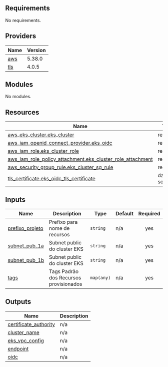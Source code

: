 <!-- BEGIN_TF_DOCS -->
## Requirements

No requirements.

## Providers

| Name | Version |
|------|---------|
| <a name="provider_aws"></a> [aws](#provider\_aws) | 5.38.0 |
| <a name="provider_tls"></a> [tls](#provider\_tls) | 4.0.5 |

## Modules

No modules.

## Resources

| Name | Type |
|------|------|
| [aws_eks_cluster.eks_cluster](https://registry.terraform.io/providers/hashicorp/aws/latest/docs/resources/eks_cluster) | resource |
| [aws_iam_openid_connect_provider.eks_oidc](https://registry.terraform.io/providers/hashicorp/aws/latest/docs/resources/iam_openid_connect_provider) | resource |
| [aws_iam_role.eks_cluster_role](https://registry.terraform.io/providers/hashicorp/aws/latest/docs/resources/iam_role) | resource |
| [aws_iam_role_policy_attachment.eks_cluster_role_attachment](https://registry.terraform.io/providers/hashicorp/aws/latest/docs/resources/iam_role_policy_attachment) | resource |
| [aws_security_group_rule.eks_cluster_sg_rule](https://registry.terraform.io/providers/hashicorp/aws/latest/docs/resources/security_group_rule) | resource |
| [tls_certificate.eks_oidc_tls_certificate](https://registry.terraform.io/providers/hashicorp/tls/latest/docs/data-sources/certificate) | data source |

## Inputs

| Name | Description | Type | Default | Required |
|------|-------------|------|---------|:--------:|
| <a name="input_prefixo_projeto"></a> [prefixo\_projeto](#input\_prefixo\_projeto) | Prefixo para nome de recursos | `string` | n/a | yes |
| <a name="input_subnet_pub_1a"></a> [subnet\_pub\_1a](#input\_subnet\_pub\_1a) | Subnet public do cluster EKS | `string` | n/a | yes |
| <a name="input_subnet_pub_1b"></a> [subnet\_pub\_1b](#input\_subnet\_pub\_1b) | Subnet public do cluster EKS | `string` | n/a | yes |
| <a name="input_tags"></a> [tags](#input\_tags) | Tags Padrão dos Recursos provisionados | `map(any)` | n/a | yes |

## Outputs

| Name | Description |
|------|-------------|
| <a name="output_certificate_authority"></a> [certificate\_authority](#output\_certificate\_authority) | n/a |
| <a name="output_cluster_name"></a> [cluster\_name](#output\_cluster\_name) | n/a |
| <a name="output_eks_vpc_config"></a> [eks\_vpc\_config](#output\_eks\_vpc\_config) | n/a |
| <a name="output_endpoint"></a> [endpoint](#output\_endpoint) | n/a |
| <a name="output_oidc"></a> [oidc](#output\_oidc) | n/a |
<!-- END_TF_DOCS -->